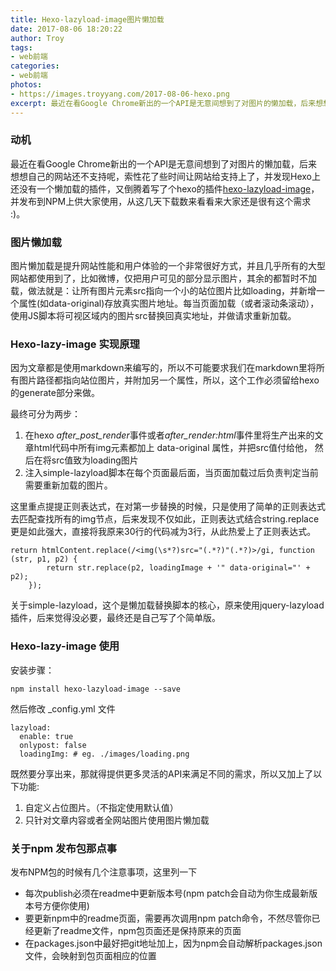 ```yaml
---
title: Hexo-lazyload-image图片懒加载
date: 2017-08-06 18:20:22
author: Troy 
tags: 
- web前端
categories:
- web前端
photos:
- https://images.troyyang.com/2017-08-06-hexo.png
excerpt: 最近在看Google Chrome新出的一个API是无意间想到了对图片的懒加载，后来想想自己的网站还不支持呢，索性花了些时间让网站给支持上了，并发现Hexo上还没有一个懒加载的插件，又倒腾着写了个hexo的插件hexo-lazyload-image，并发布到NPM上供大家使用，从这几天下载数来看看来大家还是很有这个需求 :)
---
```


### 动机
最近在看Google Chrome新出的一个API是无意间想到了对图片的懒加载，后来想想自己的网站还不支持呢，索性花了些时间让网站给支持上了，并发现Hexo上还没有一个懒加载的插件，又倒腾着写了个hexo的插件[hexo-lazyload-image](https://www.npmjs.com/package/hexo-lazyload-image)，并发布到NPM上供大家使用，从这几天下载数来看看来大家还是很有这个需求 :)。
### 图片懒加载
图片懒加载是提升网站性能和用户体验的一个非常很好方式，并且几乎所有的大型网站都使用到了，比如微博，仅把用户可见的部分显示图片，其余的都暂时不加载，做法就是：让所有图片元素src指向一个小的站位图片比如loading，并新增一个属性(如data-original)存放真实图片地址。每当页面加载（或者滚动条滚动），使用JS脚本将可视区域内的图片src替换回真实地址，并做请求重新加载。 
### Hexo-lazy-image 实现原理
因为文章都是使用markdown来编写的，所以不可能要求我们在markdown里将所有图片路径都指向站位图片，并附加另一个属性，所以，这个工作必须留给hexo的generate部分来做。

最终可分为两步： 
1. 在hexo *after_post_render*事件或者*after_render:html*事件里将生产出来的文章html代码中所有img元素都加上 data-original 属性，并把src值付给他， 然后在将src值致为loading图片
2. 注入simple-lazyload脚本在每个页面最后面，当页面加载过后负责判定当前需要重新加载的图片。

这里重点提提正则表达式，在对第一步替换的时候，只是使用了简单的正则表达式去匹配查找所有的img节点，后来发现不仅如此，正则表达式结合string.replace更是如此强大，直接将我原来30行的代码减为3行，从此热爱上了正则表达式。
```
return htmlContent.replace(/<img(\s*?)src="(.*?)"(.*?)>/gi, function (str, p1, p2) {
        return str.replace(p2, loadingImage + '" data-original="' + p2);
    });
```

关于simple-lazyload，这个是懒加载替换脚本的核心，原来使用jquery-lazyload插件，后来觉得没必要，最终还是自己写了个简单版。


### Hexo-lazy-image 使用
安装步骤：
```
npm install hexo-lazyload-image --save
```

然后修改 _config.yml 文件
```
lazyload:
  enable: true 
  onlypost: false
  loadingImg: # eg. ./images/loading.png 
```

既然要分享出来，那就得提供更多灵活的API来满足不同的需求，所以又加上了以下功能:

1. 自定义占位图片。（不指定使用默认值）
2. 只针对文章内容或者全网站图片使用图片懒加载


### 关于npm 发布包那点事
发布NPM包的时候有几个注意事项，这里列一下
* 每次publish必须在readme中更新版本号(npm patch会自动为你生成最新版本号方便你使用)
* 要更新npm中的readme页面，需要再次调用npm patch命令，不然尽管你已经更新了readme文件，npm包页面还是保持原来的页面
* 在packages.json中最好把git地址加上，因为npm会自动解析packages.json文件，会映射到包页面相应的位置
